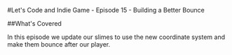 #Let's Code and Indie Game - Episode 15 - Building a Better Bounce

##What's Covered

In this episode we update our slimes to use the new coordinate system and make them bounce after our player.
